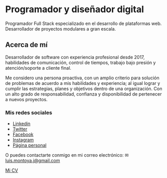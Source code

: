 # Programador y diseñador digital
Programador Full Stack especializado en el desarrollo de plataformas web.
Desarrollador de proyectos modulares a gran escala.

## Acerca de mí
Desarrollador de software con experiencia profesional desde 2017, habilidades de comunicación, control de tiempos, trabajo bajo presión y atención/soporte a cliente final.

Me considero una persona proactiva, con un amplio criterio para solución de problemas de acuerdo a mis habilidades y experiencia; al igual lograr y cumplir las estrategias, planes y objetivos dentro de una organización. Con un alto grado de responsabilidad, confianza y disponibilidad de pertenecer a nuevos proyectos.

### Mis redes sociales
- [Linkedin](https://www.linkedin.com/in/omarmtya)
- [Twitter](https://twitter.com/omarmtya)
- [Facebook](https://www.facebook.com/profile.php?id=100040176922947)
- [Instagram](https://www.instagram.com/omar_mtya/)
- [Página personal](http://omarmtya.com)

O puedes contactarte conmigo en mi correo electrónico: ✉ luis.montoya.j@gmail.com

[Mi CV](https://drive.google.com/file/d/1bOS8xT5dHWidEuJlb3DRTanIUnDpyejY/view?usp=sharing)

<!--
**OmarMtya/omarmtya** is a ✨ _special_ ✨ repository because its `README.md` (this file) appears on your GitHub profile.

Here are some ideas to get you started:

- 🔭 I’m currently working on ...
- 🌱 I’m currently learning ...
- 👯 I’m looking to collaborate on ...
- 🤔 I’m looking for help with ...
- 💬 Ask me about ...
- 📫 How to reach me: ...
- 😄 Pronouns: ...
- ⚡ Fun fact: ...
-->
